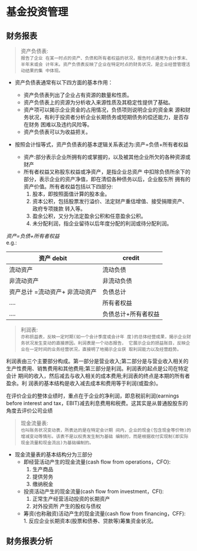 # 基金投资管理 
## 财务报表
> 资产负债表:\
`报告了企业 在某一时点的资产、负债和所有者权益的状况，报告时点通常为会计季末、半年末或会 计年末。资产负债表反映了企业在特定时点的财务状况，是企业经营管理活动结果的集 中体现。`

* 资产负债表通常有以下四方面的基本作用：
  + 资产负债表列出了企业占有资源的数量和性质。
  + 资产负债表上的资源为分析收入来源性质及其稳定性提供了基础。
  + 资产项可以揭示企业资金的占用情况，负债项则说明企业的资金来 源和财务状况，有利于投资者分析企业长期债务或短期债务的偿还能力，是否存在财务 困难以及违约风险等。
  + 资产负债表可以为收益把关。
  
* 按照会计恒等式，资产负债表的基本逻辑关系表述为:资产=负债+所有者权益
  + 资产:部分表示企业所拥有的或掌握的，以及被其他企业所欠的各种资源或财产
  + 所有者权益又称股东权益或净资产，是指企业总资产 中扣除负债所余下的部分，表示企业的资产净值，即在清偿各种债务以后，企业股东所 拥有的资产价值。所有者权益包括以下四部分:
    1. 股本，即按照面值计算的股本金。 
    2. 资本公积，包括股票发行溢价、法定财产重估增值、接受捐赠资产、政府专项拨款 转入等。
    3. 盈余公积，又分为法定盈余公积和任意盈余公积。
    4. 未分配利润，指企业留待以后年度分配的利润或待分配利润。

*资产=负债+所有者权益*\
e.g.:

| 资产 debit | credit | 
| ---------- | -----------|
| 流动资产     | 流动负债| 
| 非流动资产    | 非流动负债  |
| 资产总计 =流动资产+ 非流动资产 | 负债总计 | 
| .... | 所有者权益 | 
| .... | 负债总计+所有者权益 |

 > 利润表:\
 `亦称损益表，反映一定时期(如一个会计季度或会计年 度)的总体经营成果，揭示企业财务状况发生变动的直接原因。利润表是一个动态报告， 它展示企业的损益账目，反映企业在一定时间的业务经营状况，直接明了地揭示企业获 取利润能力以及经营趋势。`

利润表由三个主要部分构成。第一部分是营业收入;第二部分是与营业收入相关的 生产性费用、销售费用和其他费用;第三部分是利润。利润表的起点是公司在特定会计 期间的收入，然后减去与收入相关的成本费用;利润表的终点是本期的所有者盈余。利 润表的基本结构是收入减去成本和费用等于利润(或盈余)。

在评价企业的整体业绩时，重点在于企业的净利润，即息税前利润(earnings before interest and tax，EBIT)减去利息费用和税费。这其实是从普通股股东的角度去评价公司业绩

> 现金流量表:\
`也叫账务状况变动表，所表达的是在特定会计期 间内，企业的现金(包含现金等价物)的增减变动等情形。该表不是以权责发生制为基础 编制的，而是根据收付实现制(即实际现金流量和现金流出)为基础编制的。`

* 现金流量表的基本结构分为三部分
  + 即经营活动产生的现金流量(cash flow from operations，CFO):
    1. 生产商品
    2. 提供劳务
    3. 缴纳税金
  + 投资活动产生的现金流量(cash flow from investment，CFI):
    1. 正常生产经营活动投资的长期资产
    2. 对外投资所 产生的股权与债权
  + 筹资(也称融资)活动产生的现金流量(cash flow from financing，CFF):
     1. 反应企业长期资本(股票和债券、贷款等)筹集资金状况。

## 财务报表分析


